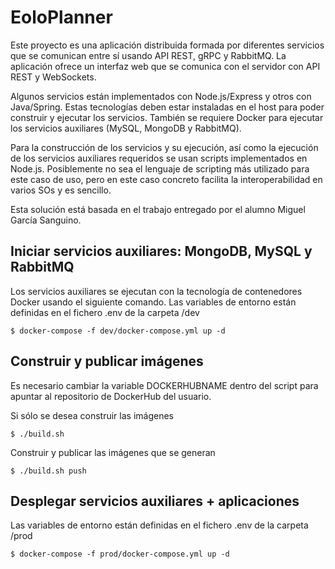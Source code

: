 # EoloPlanner

Este proyecto es una aplicación distribuida formada por diferentes servicios que se comunican entre sí usando API REST, gRPC y RabbitMQ. La aplicación ofrece un interfaz web que se comunica con el servidor con API REST y WebSockets. 

Algunos servicios están implementados con Node.js/Express y otros con Java/Spring. Estas tecnologías deben estar instaladas en el host para poder construir y ejecutar los servicios. También se requiere Docker para ejecutar los servicios auxiliares (MySQL, MongoDB y RabbitMQ).

Para la construcción de los servicios y su ejecución, así como la ejecución de los servicios auxiliares requeridos se usan scripts implementados en Node.js. Posiblemente no sea el lenguaje de scripting más utilizado para este caso de uso, pero en este caso concreto facilita la interoperabilidad en varios SOs y es sencillo.

Esta solución está basada en el trabajo entregado por el alumno Miguel García Sanguino.

## Iniciar servicios auxiliares: MongoDB, MySQL y RabbitMQ

Los servicios auxiliares se ejecutan con la tecnología de contenedores Docker usando el siguiente comando.
Las variables de entorno están definidas en el fichero .env de la carpeta /dev

```
$ docker-compose -f dev/docker-compose.yml up -d
```

## Construir y publicar imágenes

Es necesario cambiar la variable DOCKERHUBNAME dentro del script para apuntar al repositorio de DockerHub del usuario.

Si sólo se desea construir las imágenes

```
$ ./build.sh
```

Construir y publicar las imágenes que se generan

```
$ ./build.sh push
```

## Desplegar servicios auxiliares + aplicaciones

Las variables de entorno están definidas en el fichero .env de la carpeta /prod

```
$ docker-compose -f prod/docker-compose.yml up -d
```